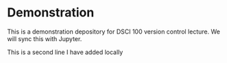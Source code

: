# Demonstration
This is a demonstration depository for DSCI 100 version control lecture. We will sync this with Jupyter.

This is a second line I have added locally